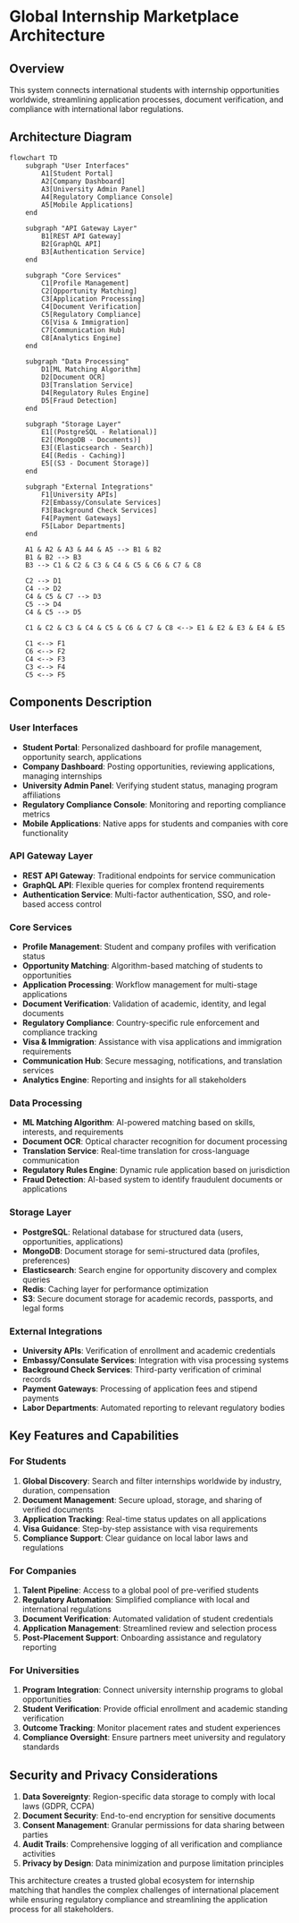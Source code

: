 # Global Internship Marketplace Architecture

## Overview
This system connects international students with internship opportunities worldwide, streamlining application processes, document verification, and compliance with international labor regulations.

## Architecture Diagram

```mermaid
flowchart TD
    subgraph "User Interfaces"
        A1[Student Portal]
        A2[Company Dashboard]
        A3[University Admin Panel]
        A4[Regulatory Compliance Console]
        A5[Mobile Applications]
    end

    subgraph "API Gateway Layer"
        B1[REST API Gateway]
        B2[GraphQL API]
        B3[Authentication Service]
    end

    subgraph "Core Services"
        C1[Profile Management]
        C2[Opportunity Matching]
        C3[Application Processing]
        C4[Document Verification]
        C5[Regulatory Compliance]
        C6[Visa & Immigration]
        C7[Communication Hub]
        C8[Analytics Engine]
    end

    subgraph "Data Processing"
        D1[ML Matching Algorithm]
        D2[Document OCR]
        D3[Translation Service]
        D4[Regulatory Rules Engine]
        D5[Fraud Detection]
    end

    subgraph "Storage Layer"
        E1[(PostgreSQL - Relational)]
        E2[(MongoDB - Documents)]
        E3[(Elasticsearch - Search)]
        E4[(Redis - Caching)]
        E5[(S3 - Document Storage)]
    end

    subgraph "External Integrations"
        F1[University APIs]
        F2[Embassy/Consulate Services]
        F3[Background Check Services]
        F4[Payment Gateways]
        F5[Labor Departments]
    end

    A1 & A2 & A3 & A4 & A5 --> B1 & B2
    B1 & B2 --> B3
    B3 --> C1 & C2 & C3 & C4 & C5 & C6 & C7 & C8
    
    C2 --> D1
    C4 --> D2
    C4 & C5 & C7 --> D3
    C5 --> D4
    C4 & C5 --> D5
    
    C1 & C2 & C3 & C4 & C5 & C6 & C7 & C8 <--> E1 & E2 & E3 & E4 & E5
    
    C1 <--> F1
    C6 <--> F2
    C4 <--> F3
    C3 <--> F4
    C5 <--> F5
```

## Components Description

### User Interfaces
- **Student Portal**: Personalized dashboard for profile management, opportunity search, applications
- **Company Dashboard**: Posting opportunities, reviewing applications, managing internships
- **University Admin Panel**: Verifying student status, managing program affiliations
- **Regulatory Compliance Console**: Monitoring and reporting compliance metrics
- **Mobile Applications**: Native apps for students and companies with core functionality

### API Gateway Layer
- **REST API Gateway**: Traditional endpoints for service communication
- **GraphQL API**: Flexible queries for complex frontend requirements
- **Authentication Service**: Multi-factor authentication, SSO, and role-based access control

### Core Services
- **Profile Management**: Student and company profiles with verification status
- **Opportunity Matching**: Algorithm-based matching of students to opportunities
- **Application Processing**: Workflow management for multi-stage applications
- **Document Verification**: Validation of academic, identity, and legal documents
- **Regulatory Compliance**: Country-specific rule enforcement and compliance tracking
- **Visa & Immigration**: Assistance with visa applications and immigration requirements
- **Communication Hub**: Secure messaging, notifications, and translation services
- **Analytics Engine**: Reporting and insights for all stakeholders

### Data Processing
- **ML Matching Algorithm**: AI-powered matching based on skills, interests, and requirements
- **Document OCR**: Optical character recognition for document processing
- **Translation Service**: Real-time translation for cross-language communication
- **Regulatory Rules Engine**: Dynamic rule application based on jurisdiction
- **Fraud Detection**: AI-based system to identify fraudulent documents or applications

### Storage Layer
- **PostgreSQL**: Relational database for structured data (users, opportunities, applications)
- **MongoDB**: Document storage for semi-structured data (profiles, preferences)
- **Elasticsearch**: Search engine for opportunity discovery and complex queries
- **Redis**: Caching layer for performance optimization
- **S3**: Secure document storage for academic records, passports, and legal forms

### External Integrations
- **University APIs**: Verification of enrollment and academic credentials
- **Embassy/Consulate Services**: Integration with visa processing systems
- **Background Check Services**: Third-party verification of criminal records
- **Payment Gateways**: Processing of application fees and stipend payments
- **Labor Departments**: Automated reporting to relevant regulatory bodies

## Key Features and Capabilities

### For Students
1. **Global Discovery**: Search and filter internships worldwide by industry, duration, compensation
2. **Document Management**: Secure upload, storage, and sharing of verified documents
3. **Application Tracking**: Real-time status updates on all applications
4. **Visa Guidance**: Step-by-step assistance with visa requirements
5. **Compliance Support**: Clear guidance on local labor laws and regulations

### For Companies
1. **Talent Pipeline**: Access to a global pool of pre-verified students
2. **Regulatory Automation**: Simplified compliance with local and international regulations
3. **Document Verification**: Automated validation of student credentials
4. **Application Management**: Streamlined review and selection process
5. **Post-Placement Support**: Onboarding assistance and regulatory reporting

### For Universities
1. **Program Integration**: Connect university internship programs to global opportunities
2. **Student Verification**: Provide official enrollment and academic standing verification
3. **Outcome Tracking**: Monitor placement rates and student experiences
4. **Compliance Oversight**: Ensure partners meet university and regulatory standards

## Security and Privacy Considerations

1. **Data Sovereignty**: Region-specific data storage to comply with local laws (GDPR, CCPA)
2. **Document Security**: End-to-end encryption for sensitive documents
3. **Consent Management**: Granular permissions for data sharing between parties
4. **Audit Trails**: Comprehensive logging of all verification and compliance activities
5. **Privacy by Design**: Data minimization and purpose limitation principles

This architecture creates a trusted global ecosystem for internship matching that handles the complex challenges of international placement while ensuring regulatory compliance and streamlining the application process for all stakeholders. 